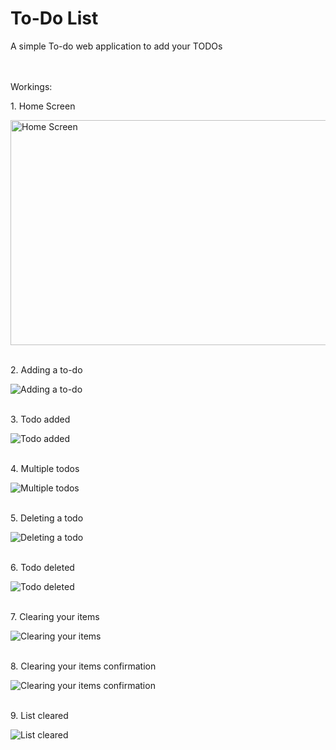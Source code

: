 # To-Do List
A simple To-do web application to add your TODOs

<br>
<br>
Workings:

<p>1. Home Screen</p>
<img src="https://github.com/iamrockstarabhi/To-Do-List/assets/89914294/329e13cc-f831-4a21-bd1f-534d216ad370" alt="Home Screen" height="360px" width="660px"><br>

<br>

<p>2. Adding a to-do</p>
<img src="https://github.com/iamrockstarabhi/To-Do-List/assets/89914294/d7d1b0a4-e746-428e-826c-aabe8ebc67ce" alt="Adding a to-do"><br>

<br>

<p>3. Todo added</p>
<img src="https://github.com/iamrockstarabhi/To-Do-List/assets/89914294/17bf1cc0-7dec-41e1-8653-14954070abfa" alt="Todo added"><br>

<br>

<p>4. Multiple todos</p>
<img src="https://github.com/iamrockstarabhi/To-Do-List/assets/89914294/52657269-2f13-401e-a243-6c872deb7691" alt="Multiple todos"><br>

<br>

<p>5. Deleting a todo</p>
<img src="https://github.com/iamrockstarabhi/To-Do-List/assets/89914294/1ee4be6b-35ec-4db8-b427-eb1fef44e7a1" alt="Deleting a todo"><br>

<br>

<p>6. Todo deleted</p>
<img src="https://github.com/iamrockstarabhi/To-Do-List/assets/89914294/8ee2514a-89da-4d5c-ba3b-5bda7b992a82" alt="Todo deleted"><br>

<br>

<p>7. Clearing your items</p>
<img src="https://github.com/iamrockstarabhi/To-Do-List/assets/89914294/d57c429f-59b6-410f-b682-7d89fa580213" alt="Clearing your items"><br>

<br>

<p>8. Clearing your items confirmation</p>
<img src="https://github.com/iamrockstarabhi/To-Do-List/assets/89914294/bf40c769-bf48-48b0-8442-e2bf8b969480" alt="Clearing your items confirmation"><br>

<br>

<p>9. List cleared</p>
<img src="https://github.com/iamrockstarabhi/To-Do-List/assets/89914294/6969bf4f-5e86-4ca1-bf6c-1e1d13006af0" alt="List cleared"><br>

<br>
